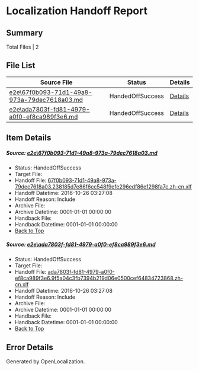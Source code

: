 # <a name='report-top'></a> Localization Handoff Report

## Summary
 Total Files | 2

## File List
 Source File | Status | Details 
 ----------- | ------ | ------- 
 [e2e\67f0b093-71d1-49a8-973a-79dec7618a03.md](https://github.com/OpenLocalizationTestOrg/ol-test0/blob/b5c02b9c7688c52f859746c1a1f24a47aa5aab9c/e2e/67f0b093-71d1-49a8-973a-79dec7618a03.md) | HandedOffSuccess | [Details](#bdd31c23e009dad61f197823247e984aa449e4111)
 [e2e\ada7803f-fd81-4979-a0f0-ef8ca989f3e6.md](https://github.com/OpenLocalizationTestOrg/ol-test0/blob/b5c02b9c7688c52f859746c1a1f24a47aa5aab9c/e2e/ada7803f-fd81-4979-a0f0-ef8ca989f3e6.md) | HandedOffSuccess | [Details](#1b6504318c8f1f86feaeadcabb94a3fcf42520d72)

## Item Details
##### <a name='bdd31c23e009dad61f197823247e984aa449e4111'></a> Source: [e2e\67f0b093-71d1-49a8-973a-79dec7618a03.md](https://github.com/OpenLocalizationTestOrg/ol-test0/blob/b5c02b9c7688c52f859746c1a1f24a47aa5aab9c/e2e/67f0b093-71d1-49a8-973a-79dec7618a03.md)
* Status: HandedOffSuccess
* Target File: 
* Handoff File: [67f0b093-71d1-49a8-973a-79dec7618a03.238185d7e86f6cc548f9efe296edf86e1298fa7c.zh-cn.xlf](https://github.com/OpenLocalizationTestOrg/ol-test0-handoff/blob/00079006bfc4ac11dda5da7fc22e93eaf682c14e/ol-handoff/OpenLocalizationTestOrg/ol-test0-zhcn/shujia/ht/67f0b093-71d1-49a8-973a-79dec7618a03.238185d7e86f6cc548f9efe296edf86e1298fa7c.zh-cn.xlf)
* Handoff Datetime: 2016-10-26 03:27:08
* Handoff Reason: Include
* Archive File: 
* Archive Datetime: 0001-01-01 00:00:00
* Handback File: 
* Handback Datetime: 0001-01-01 00:00:00
* [Back to Top](#report-top)

##### <a name='1b6504318c8f1f86feaeadcabb94a3fcf42520d72'></a> Source: [e2e\ada7803f-fd81-4979-a0f0-ef8ca989f3e6.md](https://github.com/OpenLocalizationTestOrg/ol-test0/blob/b5c02b9c7688c52f859746c1a1f24a47aa5aab9c/e2e/ada7803f-fd81-4979-a0f0-ef8ca989f3e6.md)
* Status: HandedOffSuccess
* Target File: 
* Handoff File: [ada7803f-fd81-4979-a0f0-ef8ca989f3e6.9f5a04c3fb7394b219d06e0500cef64834723868.zh-cn.xlf](https://github.com/OpenLocalizationTestOrg/ol-test0-handoff/blob/00079006bfc4ac11dda5da7fc22e93eaf682c14e/ol-handoff/OpenLocalizationTestOrg/ol-test0-zhcn/shujia/ht/ada7803f-fd81-4979-a0f0-ef8ca989f3e6.9f5a04c3fb7394b219d06e0500cef64834723868.zh-cn.xlf)
* Handoff Datetime: 2016-10-26 03:27:08
* Handoff Reason: Include
* Archive File: 
* Archive Datetime: 0001-01-01 00:00:00
* Handback File: 
* Handback Datetime: 0001-01-01 00:00:00
* [Back to Top](#report-top)


## Error Details

Generated by OpenLocalization.

